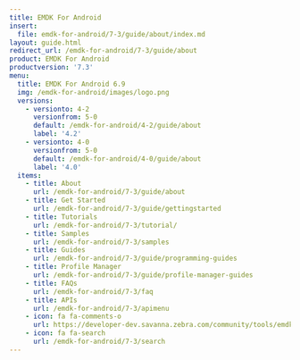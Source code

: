 ```yaml
---
title: EMDK For Android
insert:
  file: emdk-for-android/7-3/guide/about/index.md
layout: guide.html
redirect_url: /emdk-for-android/7-3/guide/about
product: EMDK For Android
productversion: '7.3'
menu:
  title: EMDK For Android 6.9
  img: /emdk-for-android/images/logo.png
  versions:
    - versionto: 4-2
      versionfrom: 5-0
      default: /emdk-for-android/4-2/guide/about
      label: '4.2'
    - versionto: 4-0
      versionfrom: 5-0
      default: /emdk-for-android/4-0/guide/about
      label: '4.0'
  items:
    - title: About
      url: /emdk-for-android/7-3/guide/about
    - title: Get Started
      url: /emdk-for-android/7-3/guide/gettingstarted
    - title: Tutorials
      url: /emdk-for-android/7-3/tutorial/
    - title: Samples
      url: /emdk-for-android/7-3/samples
    - title: Guides
      url: /emdk-for-android/7-3/guide/programming-guides
    - title: Profile Manager
      url: /emdk-for-android/7-3/guide/profile-manager-guides
    - title: FAQs
      url: /emdk-for-android/7-3/faq
    - title: APIs
      url: /emdk-for-android/7-3/apimenu
    - icon: fa fa-comments-o
      url: https://developer-dev.savanna.zebra.com/community/tools/emdk
    - icon: fa fa-search
      url: /emdk-for-android/7-3/search
---
```


